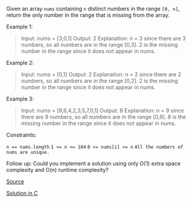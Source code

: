 Given an array `nums` containing `n` distinct numbers in the range `[0, n]`, return the only number in the range that is missing from the array.

 

Example 1:

> Input: nums = [3,0,1]
> Output: 2
> Explanation: n = 3 since there are 3 numbers, so all numbers are in the range [0,3]. 2 is the missing number in the range since it does not appear in nums.

Example 2:

> Input: nums = [0,1]
> Output: 2
> Explanation: n = 2 since there are 2 numbers, so all numbers are in the range [0,2]. 2 is the missing number in the range since it does not appear in nums.

Example 3:

> Input: nums = [9,6,4,2,3,5,7,0,1]
> Output: 8
> Explanation: n = 9 since there are 9 numbers, so all numbers are in the range [0,9]. 8 is the missing number in the range since it does not appear in nums.
 

Constraints:

`n == nums.length`
`1 <= n <= 104`
`0 <= nums[i] <= n`
`All the numbers of nums are unique.`
 

Follow up: Could you implement a solution using only O(1) extra space complexity and O(n) runtime complexity?

[Source](https://leetcode.com/problems/missing-number/)

[Solution in C](00268.c)
